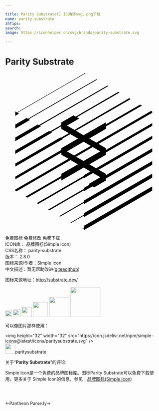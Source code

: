 ```yaml
---

title: Parity Substrate() ICON转svg、png下载
name: parity-substrate
zhTips: 
search: 
image: https://iconhelper.cn/svg/brands/parity-substrate.svg

---
```


# Parity Substrate  <small style="font-size: 60%;font-weight: 100"></small>

<div id="svg" class="svg-wrap">
<svg role="img" xmlns="http://www.w3.org/2000/svg" viewBox="0 0 24 24"><title>Parity Substrate icon</title><path d="M12.254 0L1.795 6.038l-.254-.152-.008.008v.652l.576-.33-.254-.144L12.313.034zm1.677.965L3.472 7.004l-.212-.128-1.727 1v.601l2.252-1.296-.211-.118 10.458-6.038zm1.677.966L5.148 7.969l-.169-.102-3.446 1.99v.56l3.93-2.27-.17-.093 10.45-6.039zm1.668.957l-6.512 3.777-.33-.186L8.57 7.554v.381L6.826 8.943l-.127-.076-5.166 2.972v.517l5.606-3.244-.127-.076 1.558-.898v.398l1.152.66L8.51 9.9l-.085-.051-6.885 3.98v.458l7.283-4.2-.084-.052 1.21-.703 1.178.686-2.55 1.465v.271L1.542 15.82v.407L8.58 12.16v.313l1.092.627-8.13 4.7v.178l.161.093 8.282-4.776 1.127.652-2.532 1.448v.33l-5.471 3.16.27.151 5.2-3.006v.381l3.414-1.973 1.024.593-1.008.584v.102l-7.19 4.15.23.126L12 15.98v.102l1.414-.813 1.118.643-1.82 1.059.16.093-.864.5v.144l-5.47 3.159.186.11 5.284-3.049v.144l1.305-.754.254.153 1.82-1.05v-.305l7.08-4.082v-.517l-7.071 4.09v-.186l-1.118-.643 8.19-4.726v-.457l-8.58 4.954-1.024-.593 2.532-1.473v-.34l7.071-4.072v-.407l-7.071 4.082v-.254l-1.143-.66 8.214-4.743-.008-.203-.153-.085-8.375 4.827-1.084-.618 2.54-1.474v-.372l5.505-3.176-.271-.152-5.242 3.023v-.313L11.975 9.51l-1.178-.686 8.376-4.835-.229-.127-8.358 4.835-1.144-.66 1.855-1.076-.347-.203 6.512-3.76zM11.983 10.5l1.084.627-1.211.703-1.33.762-1.084-.618zm1.389.813l1.152.66-2.558 1.466-1.135-.652L12 12.11zm9.087 2.134L12 19.486v.195l-3.743 2.16.135.084L12 19.842v.195l10.459-6.03zm0 1.931L12 21.417v.246L9.968 22.84l.101.05L12 21.782v.237l10.459-6.03zm0 1.94L12 23.347v.296l-.313.187.059.025.254-.144V24l10.459-6.03Z"/></svg>
</div>
<detail full-name='parity-substrate'></detail>

<div class="detail-page">
<p>
<span><span class="badge-success badge">免费图标</span> <span class="badge-success badge">免费修改</span>  <span class="badge-success badge">免费下载</span> </span>
<br/>
<span>
ICON库：
<span class="badge-secondary badge">品牌图标(Simple Icon)</span> 
</span>
<br/>
<span>
CSS名称：
<span class="badge-secondary badge">parity-substrate</span> 
</span>

<br/>
<span>
版本：
<span class="badge-secondary badge">2.8.0</span> 
</span>
<br/>
<span>图标来源/作者：<span class="badge-light badge">Simple Icon</span></span> 
<br/>
<span class="zh-detail">中文描述：暂无<span class="help-link"><span>帮助改进</span>(<a href="https://gitee.com/liuwave/icon-helper/edit/master/json/brands/parity-substrate.json" target="_blank" rel="noopener noreferrer">gitee</a><a href="https://github.com/liuwave/icon-helper/edit/master/json/brands/parity-substrate.json" target="_blank" rel="noopener noreferrer">github</a></span>)</span><br/>
</p>
</div><div class="description description alert alert-light"><p>图标来源地址：<a href="http://substrate.dev/" target="_blank" rel="noopener noreferrer">http://substrate.dev/</a></p></div>
<div class="alert alert-dark">
<img height="21" width="21" src="https://cdn.jsdelivr.net/npm/simple-icons@latest/icons/paritysubstrate.svg" />
<img height="24" width="24" src="https://cdn.jsdelivr.net/npm/simple-icons@latest/icons/paritysubstrate.svg" />
<img height="32" width="32" src="https://cdn.jsdelivr.net/npm/simple-icons@latest/icons/paritysubstrate.svg" />
<img height="48" width="48" src="https://cdn.jsdelivr.net/npm/simple-icons@latest/icons/paritysubstrate.svg" />
<img height="64" width="64" src="https://cdn.jsdelivr.net/npm/simple-icons@latest/icons/paritysubstrate.svg" />
<img height="96" width="96" src="https://cdn.jsdelivr.net/npm/simple-icons@latest/icons/paritysubstrate.svg" />

</div>
<div>
  <p>可以像图片那样使用：    
  </p>
  <div class="alert alert-primary" style="font-size: 14px">
    &lt;img height="32" width="32" src="https://cdn.jsdelivr.net/npm/simple-icons@latest/icons/paritysubstrate.svg" /&gt;
    <copy-btn content='<img height="32" width="32" src="https://cdn.jsdelivr.net/npm/simple-icons@latest/icons/paritysubstrate.svg" />'></copy-btn>
  </div>
  <div class="alert alert-secondary">
    <img height="32" width="32" src="https://cdn.jsdelivr.net/npm/simple-icons@latest/icons/paritysubstrate.svg" />paritysubstrate
    <copy-btn content="paritysubstrate" btn-title="复制图标名称"></copy-btn>
  </div>
</div>
<div class="icon-detail__container">
<p>关于“<b>Parity Substrate</b>”的评论:</p>
</div>
<Vssue title="关于“Parity Substrate”的评论" />
<div><p>Simple Icon是一个免费的品牌图标库。图标Parity Substrate可以免费下载使用。更多关于  Simple Icon的信息，参见：<a target="_blank" href="https://iconhelper.cn/brands.html">品牌图标(Simple Icon)</a>
</p></div>


<div style="padding:2rem 0 " class="page-nav"><p class="inner"><span class="prev">←<router-link to="/icon/pantheon.html">Pantheon</router-link></span> <span class="next"><router-link to="/icon/parse-ly.html">Parse.ly</router-link>→</span></p></div>
